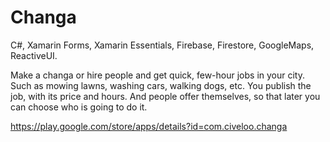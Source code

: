 # Changa
C#, Xamarin Forms, Xamarin Essentials, Firebase, Firestore, GoogleMaps, ReactiveUI.  

Make a changa or hire people and get quick, few-hour jobs in your city. Such as mowing lawns, washing cars, walking dogs, etc. You publish the job, with its price and hours. And people offer themselves, so that later you can choose who is going to do it.

https://play.google.com/store/apps/details?id=com.civeloo.changa